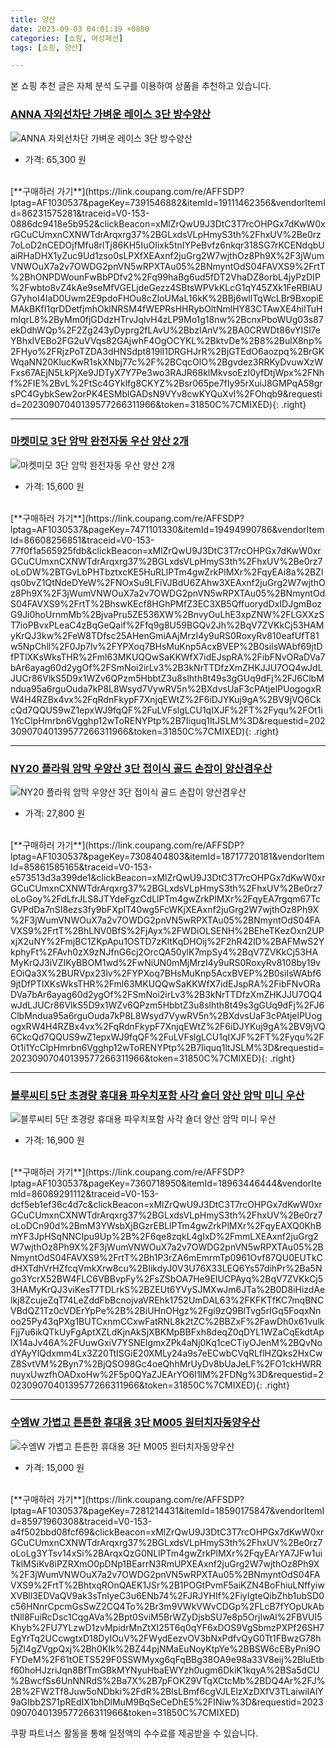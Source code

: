 ```yaml
---
title: 양산
date: 2023-09-03 04:01:39 +0800
categories: [쇼핑, 여성패션]
tags: [쇼핑, 양산]

---
```


본 쇼핑 추천 글은 자체 분석 도구를 이용하여 상품을 추천하고 있습니다.
### [ANNA 자외선차단 가벼운 레이스 3단 방수양산](https://link.coupang.com/re/AFFSDP?lptag=AF1030537&pageKey=7391546882&itemId=19111462356&vendorItemId=86231575281&traceid=V0-153-0886dc9418e5b952&clickBeacon=xMlZrQwU9J3DtC3T7rcOHPGx7dKwW0xrGCuCUmxnCXNWTdrArqxrg37%2BGLxdsVLpHmyS3th%2FhxUV%2Be0rz7oLoD2nCEDOjfMfu8rlTj86KH5IuOIixk5tnIYPeBvfz6nkqr318SG7rKCENdqbUaiRHaDHX1yZuc9Ud1zso0sLPXfXEAxnf2juGrg2W7wjthOz8Ph9X%2F3jWumVNWOuX7a2v7OWDG2pnVN5wRPXTAu05%2BNmyntOdS04FAVXS9%2FrtT%2BhONPDWounFwBbPDfv2%2Fq99haBg6ud5fDT2VhaDZ8orbL4jyPzDIP%2Fwbto8vZ4kAe9seMfVGELjdeGezz4SBtsWPVkKLcG1qY45ZXk1FeRBlAUG7yhoI4IaD0Uwm2E9pdoFHOu8cZloUMaL16kK%2BBj6wllTqWcLBr9BxopiEMAkBKfI1qrDDetfjmhOklNRSM4fWEPRsHHRybOltNmlHY83CTAwXE4hilTuHmIqrL8%2ByMm0fjGDdzHTrvJqlvH4zLP9Mo1g18nw%2BcnxPboWUg03s87ekDdhWQp%2F2Zg243yDyprg2fLAvU%2BbzIAnV%2BA0CRWDt86vYISl7eYBhxIVEBo2FG2uVVqs82GAjwhF4OgOCYKL%2BktvDe%2B8%2BulX8np%2FHyo%2FRjzPoTZDA3dHNSdpt819lI1DRGHJrR%2BjGTEdO6aozpq%2BrGKWqaNN20KlucKwR1skXNbj77c%2F%2BCqcOlO%2Bgvdez3RRKyDvuwXzWFxs67AEjN5LkPjXe9JDTyX7Y7Pe3wo3RAJR68klMkvsoEzI0yfDtjWpx%2FNhf%2FIE%2BvL%2FtSc4GYklfg8CKYZ%2Bsr065pe7fIy95rXuiJ8GMPqA58grsPC4GybkSew2orPK4ESMblGADsN9VYv8cwKYQuXvI%2FOhqb9&requestid=20230907040139577266311966&token=31850C%7CMIXED)
![ANNA 자외선차단 가벼운 레이스 3단 방수양산](https://ads-partners.coupang.com/image1/NwE_IITH3LG10KljN7WSn2iWlxwicP6HSPGW1W75ACByOTsdx1Ai5dWAlYiqS2aTVn84PYot0-vbQLjq5ApPfiPMgjRGghy7T0i5e2UYAykJF4ZDT8e8QeKqv5BueT-6ixwpUjukgscIzc2lBmPKtSo8A8vQJZW8CNc7ff1cdR_04sESwZX6bcBHoNJEsKRQZM8QuSw1TShNX1ZkRx-UrArtBWoSdZ7_Z5sw3aHasZAWdv88Ri5il5MhsH082o1fkXrbJlJ1Wh3RJJmyHhzxhQuNeY1bJGi3_sYTq1021vy0T1Fnlg==)
- 가격: 65,300 원
<br>
[**구매하러 가기**](https://link.coupang.com/re/AFFSDP?lptag=AF1030537&pageKey=7391546882&itemId=19111462356&vendorItemId=86231575281&traceid=V0-153-0886dc9418e5b952&clickBeacon=xMlZrQwU9J3DtC3T7rcOHPGx7dKwW0xrGCuCUmxnCXNWTdrArqxrg37%2BGLxdsVLpHmyS3th%2FhxUV%2Be0rz7oLoD2nCEDOjfMfu8rlTj86KH5IuOIixk5tnIYPeBvfz6nkqr318SG7rKCENdqbUaiRHaDHX1yZuc9Ud1zso0sLPXfXEAxnf2juGrg2W7wjthOz8Ph9X%2F3jWumVNWOuX7a2v7OWDG2pnVN5wRPXTAu05%2BNmyntOdS04FAVXS9%2FrtT%2BhONPDWounFwBbPDfv2%2Fq99haBg6ud5fDT2VhaDZ8orbL4jyPzDIP%2Fwbto8vZ4kAe9seMfVGELjdeGezz4SBtsWPVkKLcG1qY45ZXk1FeRBlAUG7yhoI4IaD0Uwm2E9pdoFHOu8cZloUMaL16kK%2BBj6wllTqWcLBr9BxopiEMAkBKfI1qrDDetfjmhOklNRSM4fWEPRsHHRybOltNmlHY83CTAwXE4hilTuHmIqrL8%2ByMm0fjGDdzHTrvJqlvH4zLP9Mo1g18nw%2BcnxPboWUg03s87ekDdhWQp%2F2Zg243yDyprg2fLAvU%2BbzIAnV%2BA0CRWDt86vYISl7eYBhxIVEBo2FG2uVVqs82GAjwhF4OgOCYKL%2BktvDe%2B8%2BulX8np%2FHyo%2FRjzPoTZDA3dHNSdpt819lI1DRGHJrR%2BjGTEdO6aozpq%2BrGKWqaNN20KlucKwR1skXNbj77c%2F%2BCqcOlO%2Bgvdez3RRKyDvuwXzWFxs67AEjN5LkPjXe9JDTyX7Y7Pe3wo3RAJR68klMkvsoEzI0yfDtjWpx%2FNhf%2FIE%2BvL%2FtSc4GYklfg8CKYZ%2Bsr065pe7fIy95rXuiJ8GMPqA58grsPC4GybkSew2orPK4ESMblGADsN9VYv8cwKYQuXvI%2FOhqb9&requestid=20230907040139577266311966&token=31850C%7CMIXED){: .right}
<br>

---

### [마켓미모 3단 암막 완전자동 우산 양산 2개](https://link.coupang.com/re/AFFSDP?lptag=AF1030537&pageKey=7471101330&itemId=19494990786&vendorItemId=86608256851&traceid=V0-153-77f0f1a565925fdb&clickBeacon=xMlZrQwU9J3DtC3T7rcOHPGx7dKwW0xrGCuCUmxnCXNWTdrArqxrg37%2BGLxdsVLpHmyS3th%2FhxUV%2Be0rz7oLoDW%2BTGvLbPHTbztxcKE5HuRLlPTm4gwZrkPlMXr%2FqyEAi8a%2BZlqs0bvZ1QtNdeDYeW%2FNOxSu9LFiVJBdU6ZAhw3XEAxnf2juGrg2W7wjthOz8Ph9X%2F3jWumVNWOuX7a2v7OWDG2pnVN5wRPXTAu05%2BNmyntOdS04FAVXS9%2FrtT%2BhswKEcf8HGhPMfZ3EC3XB5QffuorydDxIDJgmBozG9Ji0hoUrnmMb%2BjvaPru5ZE536XW%2BnvyOuLhE3xpZNW%2FLGXXzST7ioPBvxPLeaC4zBqGeQaif%2Ffq9g8U59BGQv2Jh%2BqV7ZVKkCj53HAMyKrQJ3kw%2FeW8TDfsc25AHenGmiAAjMrzI4y9uRS0RoxyRv810eafUfT81w5NpChll%2F0Jp7lv%2FYPXoq7BHsMuKnp5AcxBVEP%2B0siIsWAbf69jtDfPTlXKsWksTHR%2Fml63MKUQQwSaKKWfX7idEJspRA%2FibFNvORaDVa7bAr6ayag60d2ygOf%2FSmNoi2irLv3%2B3kNrTTDfzXmZHKJJU7OQ4wJdLJUCr86VlkS5D9x1WZv6QPzm5HbbtZ3u8slhth8t49s3gGUq9dFj%2FJ6ClbMndua95a6rguOuda7kP8L8Wsyd7VywRV5n%2BXdvsUaF3cPAtjelPUogogxRW4H4RZBx4vx%2FqRdnFkypF7XnjqEWtZ%2F6iDJYKuj9gA%2BV9jVQ6CkcQd7QQUS9wZ1epxWJ9fqQF%2FuLVFslgLCU1qIXJF%2FT%2Fyqu%2FOt1i1YcClpHmrbn6Vgghp12wToRENYPtp%2B7Iiquq1ltJSLM%3D&requestid=20230907040139577266311966&token=31850C%7CMIXED)
![마켓미모 3단 암막 완전자동 우산 양산 2개](https://ads-partners.coupang.com/image1/6QAcIAX0vJPp_c896Vh3XXoiJEtfzOuV528PjtjWsrngX9q0JmjAiUkK4WhCg2v5XPyGLY_HOIRcWV9XhzVQfBAcVfk85hY9GMNijbUjpau-Y1IUbvCe73Cp-9Rs4Bf482G7sYGJg96co7wpve1VdHEcpFmICvt14osRpjf6w1kpYRQC5BkftVMGgWA07wogIN39RgcyUwCUn3Yu7XqcQ7jyJsmoyCEU8bgVJ62fKJw_5pkFy1OTe9ODbzIb6qjpRLBZvt4_glpnAB1iVvFlUfrhNgIy_a_HPklpcOQNLylEvgTJXb8=)
- 가격: 15,600 원
<br>
[**구매하러 가기**](https://link.coupang.com/re/AFFSDP?lptag=AF1030537&pageKey=7471101330&itemId=19494990786&vendorItemId=86608256851&traceid=V0-153-77f0f1a565925fdb&clickBeacon=xMlZrQwU9J3DtC3T7rcOHPGx7dKwW0xrGCuCUmxnCXNWTdrArqxrg37%2BGLxdsVLpHmyS3th%2FhxUV%2Be0rz7oLoDW%2BTGvLbPHTbztxcKE5HuRLlPTm4gwZrkPlMXr%2FqyEAi8a%2BZlqs0bvZ1QtNdeDYeW%2FNOxSu9LFiVJBdU6ZAhw3XEAxnf2juGrg2W7wjthOz8Ph9X%2F3jWumVNWOuX7a2v7OWDG2pnVN5wRPXTAu05%2BNmyntOdS04FAVXS9%2FrtT%2BhswKEcf8HGhPMfZ3EC3XB5QffuorydDxIDJgmBozG9Ji0hoUrnmMb%2BjvaPru5ZE536XW%2BnvyOuLhE3xpZNW%2FLGXXzST7ioPBvxPLeaC4zBqGeQaif%2Ffq9g8U59BGQv2Jh%2BqV7ZVKkCj53HAMyKrQJ3kw%2FeW8TDfsc25AHenGmiAAjMrzI4y9uRS0RoxyRv810eafUfT81w5NpChll%2F0Jp7lv%2FYPXoq7BHsMuKnp5AcxBVEP%2B0siIsWAbf69jtDfPTlXKsWksTHR%2Fml63MKUQQwSaKKWfX7idEJspRA%2FibFNvORaDVa7bAr6ayag60d2ygOf%2FSmNoi2irLv3%2B3kNrTTDfzXmZHKJJU7OQ4wJdLJUCr86VlkS5D9x1WZv6QPzm5HbbtZ3u8slhth8t49s3gGUq9dFj%2FJ6ClbMndua95a6rguOuda7kP8L8Wsyd7VywRV5n%2BXdvsUaF3cPAtjelPUogogxRW4H4RZBx4vx%2FqRdnFkypF7XnjqEWtZ%2F6iDJYKuj9gA%2BV9jVQ6CkcQd7QQUS9wZ1epxWJ9fqQF%2FuLVFslgLCU1qIXJF%2FT%2Fyqu%2FOt1i1YcClpHmrbn6Vgghp12wToRENYPtp%2B7Iiquq1ltJSLM%3D&requestid=20230907040139577266311966&token=31850C%7CMIXED){: .right}
<br>

---

### [NY20 플라워 암막 우양산 3단 접이식 골드 손잡이 양산겸우산](https://link.coupang.com/re/AFFSDP?lptag=AF1030537&pageKey=7308404803&itemId=18717720181&vendorItemId=85861585165&traceid=V0-153-e573513d3a399de1&clickBeacon=xMlZrQwU9J3DtC3T7rcOHPGx7dKwW0xrGCuCUmxnCXNWTdrArqxrg37%2BGLxdsVLpHmyS3th%2FhxUV%2Be0rz7oLoGoy%2FdLfrJLS8JTYdeFgzCdLlPTm4gwZrkPlMXr%2FqyEA7rgqm67TcGVPdDa7nSI8ezs3fy9bFXpIT40wg5FcWKjXEAxnf2juGrg2W7wjthOz8Ph9X%2F3jWumVNWOuX7a2v7OWDG2pnVN5wRPXTAu05%2BNmyntOdS04FAVXS9%2FrtT%2BhLNV0BfS%2FjAyx%2FWDiOLSENH%2BEheTKezOxn2UPxjX2uNY%2FmjBC1ZKpApu1OSTD7zKltKqDHOij%2F2hR42lD%2BAFMwS2YkphyFt%2FAvh0zX9zNJfnG6cj2OrcQA50ylK7mpSy4%2BqV7ZVKkCj53HAMyKrQJ3iVZIKyBBOM1wd%2FwNiUN0mMjMrzI4y9uRS0RoxyRv8108by19vEOiQa3X%2BURVpx23lv%2FYPXoq7BHsMuKnp5AcxBVEP%2B0siIsWAbf69jtDfPTlXKsWksTHR%2Fml63MKUQQwSaKKWfX7idEJspRA%2FibFNvORaDVa7bAr6ayag60d2ygOf%2FSmNoi2irLv3%2B3kNrTTDfzXmZHKJJU7OQ4wJdLJUCr86VlkS5D9x1WZv6QPzm5HbbtZ3u8slhth8t49s3gGUq9dFj%2FJ6ClbMndua95a6rguOuda7kP8L8Wsyd7VywRV5n%2BXdvsUaF3cPAtjelPUogogxRW4H4RZBx4vx%2FqRdnFkypF7XnjqEWtZ%2F6iDJYKuj9gA%2BV9jVQ6CkcQd7QQUS9wZ1epxWJ9fqQF%2FuLVFslgLCU1qIXJF%2FT%2Fyqu%2FOt1i1YcClpHmrbn6Vgghp12wToRENYPtp%2B7Iiquq1ltJSLM%3D&requestid=20230907040139577266311966&token=31850C%7CMIXED)
![NY20 플라워 암막 우양산 3단 접이식 골드 손잡이 양산겸우산](https://ads-partners.coupang.com/image1/L8hNHZrZKmU0hwASL-BEmqY0JgZ8p_Xou9Xa7Hn63SYlqg9XTrACGD1m39CPbZqZBQ4Q75Z0P-58Eq1RuP8qa9ogMawSj4u1ZCVDGFj193M4sFqHr4sq2uLvbicOurg0gKZcqiWtfco2u8V41a78doFxaLk0AP8sE7tffHIFaM0wETyA0uwx0IuL63APyw318pw0TKaJ5GIETBXBzesHj4iWAZPe0aOBBeQBo-7G-jsfciP0T2nQWEDVd6NCpTPCPVojIbLYOspQbVHnH6oV8_4g7mzt8zdg8Rb_4M5N1vus_zBn)
- 가격: 27,800 원
<br>
[**구매하러 가기**](https://link.coupang.com/re/AFFSDP?lptag=AF1030537&pageKey=7308404803&itemId=18717720181&vendorItemId=85861585165&traceid=V0-153-e573513d3a399de1&clickBeacon=xMlZrQwU9J3DtC3T7rcOHPGx7dKwW0xrGCuCUmxnCXNWTdrArqxrg37%2BGLxdsVLpHmyS3th%2FhxUV%2Be0rz7oLoGoy%2FdLfrJLS8JTYdeFgzCdLlPTm4gwZrkPlMXr%2FqyEA7rgqm67TcGVPdDa7nSI8ezs3fy9bFXpIT40wg5FcWKjXEAxnf2juGrg2W7wjthOz8Ph9X%2F3jWumVNWOuX7a2v7OWDG2pnVN5wRPXTAu05%2BNmyntOdS04FAVXS9%2FrtT%2BhLNV0BfS%2FjAyx%2FWDiOLSENH%2BEheTKezOxn2UPxjX2uNY%2FmjBC1ZKpApu1OSTD7zKltKqDHOij%2F2hR42lD%2BAFMwS2YkphyFt%2FAvh0zX9zNJfnG6cj2OrcQA50ylK7mpSy4%2BqV7ZVKkCj53HAMyKrQJ3iVZIKyBBOM1wd%2FwNiUN0mMjMrzI4y9uRS0RoxyRv8108by19vEOiQa3X%2BURVpx23lv%2FYPXoq7BHsMuKnp5AcxBVEP%2B0siIsWAbf69jtDfPTlXKsWksTHR%2Fml63MKUQQwSaKKWfX7idEJspRA%2FibFNvORaDVa7bAr6ayag60d2ygOf%2FSmNoi2irLv3%2B3kNrTTDfzXmZHKJJU7OQ4wJdLJUCr86VlkS5D9x1WZv6QPzm5HbbtZ3u8slhth8t49s3gGUq9dFj%2FJ6ClbMndua95a6rguOuda7kP8L8Wsyd7VywRV5n%2BXdvsUaF3cPAtjelPUogogxRW4H4RZBx4vx%2FqRdnFkypF7XnjqEWtZ%2F6iDJYKuj9gA%2BV9jVQ6CkcQd7QQUS9wZ1epxWJ9fqQF%2FuLVFslgLCU1qIXJF%2FT%2Fyqu%2FOt1i1YcClpHmrbn6Vgghp12wToRENYPtp%2B7Iiquq1ltJSLM%3D&requestid=20230907040139577266311966&token=31850C%7CMIXED){: .right}
<br>

---

### [블루씨티 5단 초경량 휴대용 파우치포함 사각 숄더 양산 암막 미니 우산](https://link.coupang.com/re/AFFSDP?lptag=AF1030537&pageKey=7360718950&itemId=18963446444&vendorItemId=86089291112&traceid=V0-153-dcf5eb1ef36c4d7c&clickBeacon=xMlZrQwU9J3DtC3T7rcOHPGx7dKwW0xrGCuCUmxnCXNWTdrArqxrg37%2BGLxdsVLpHmyS3th%2FhxUV%2Be0rz7oLoDCn90d%2BmM3YWsbXjBGzrEBLlPTm4gwZrkPlMXr%2FqyEAXQ0KhBmYF3JpHSqNNCIpu9Up%2B%2F6qe8zqkL4gIxD%2FmmLXEAxnf2juGrg2W7wjthOz8Ph9X%2F3jWumVNWOuX7a2v7OWDG2pnVN5wRPXTAu05%2BNmyntOdS04FAVXS9%2FrtT%2Bh1P3rZA6mEmrmTp0961Ovf87QU0EUTkCdHXTdhVrHZfcqVmkXrw8cu%2BIikdyJ0V3U76X33LEQ6Ys57dihPr%2Ba5Ngo3YcrX52BW4FLC6VBBvpFy%2FsZSbOA7He9EIUCPAyq%2BqV7ZVKkCj53HAMyKrQJ3viKesT7TDLrkS%2BZEUt6YVySJMXwJm6JTa%2B0D8iHizdAelkj8ZcujeZqT74LeZddFbBcnojvaVREhk1752UmDAL63%2FKFKTfKC7mqBNCVBdQZ1Tz0cVDErYpPe%2B%2BiUHnOHgz%2Fgi9zQ9BlTvg5rIGq5FoqxNnoo25Py43qPXg1BUTCxnmCCxwFatRNL8k2tZC%2BBZxF%2FawDh0x61vulkFjj7u6ikQTkUyFgAptXZLdKjnAkSjXBKMpBBFxh8deqZ0qDYL1WZaCqEkdtAplX14aJv46A%2FUuwGxiV7YSNElgmxZPk4aNj0Kq1ceCTiyOJenM%2BQvNodYAyYlQdxmm4Lx3Z20TtISGiE20XMLy24a9s7eECwbCVqRLflHZQks2HxCwZ8SvtVM%2Byn7%2BjQSO98Gc4oeQhhMrUyDv8bUaJeLF%2FO1ckHWRRnuyxUwzfhOADxoHw%2F5p0QYaZJEArYO6I1lM%2FDNg%3D&requestid=20230907040139577266311966&token=31850C%7CMIXED)
![블루씨티 5단 초경량 휴대용 파우치포함 사각 숄더 양산 암막 미니 우산](https://ads-partners.coupang.com/image1/b0E1F6cxRV0sFO19bzdmKrNsr1ihMk7fFS8uyl8vDvuTfRFe55ppAMmKwohO_AwOlUCrrniCIWRLewNLmIXE9U8BWzRaq-cT00lVqhEL5WzluBKn5n82IbBiBiwYqob_Znw07M2pv-dHJTCcR6JgU4brb-vnm5lED1BIj97kxQO97kJnF8ur8vurTqlFH9XNvx87jww9IRHiL5JxVf9ljtVRk2988ApAxqBSOFwuY9MOEtkQBkvV2sPuN7TuE-y6QB1bv5vXBgRfG4FkL4BFsXtXuKVmXqdwp1s2x4s5OEqseXIRHA==)
- 가격: 16,900 원
<br>
[**구매하러 가기**](https://link.coupang.com/re/AFFSDP?lptag=AF1030537&pageKey=7360718950&itemId=18963446444&vendorItemId=86089291112&traceid=V0-153-dcf5eb1ef36c4d7c&clickBeacon=xMlZrQwU9J3DtC3T7rcOHPGx7dKwW0xrGCuCUmxnCXNWTdrArqxrg37%2BGLxdsVLpHmyS3th%2FhxUV%2Be0rz7oLoDCn90d%2BmM3YWsbXjBGzrEBLlPTm4gwZrkPlMXr%2FqyEAXQ0KhBmYF3JpHSqNNCIpu9Up%2B%2F6qe8zqkL4gIxD%2FmmLXEAxnf2juGrg2W7wjthOz8Ph9X%2F3jWumVNWOuX7a2v7OWDG2pnVN5wRPXTAu05%2BNmyntOdS04FAVXS9%2FrtT%2Bh1P3rZA6mEmrmTp0961Ovf87QU0EUTkCdHXTdhVrHZfcqVmkXrw8cu%2BIikdyJ0V3U76X33LEQ6Ys57dihPr%2Ba5Ngo3YcrX52BW4FLC6VBBvpFy%2FsZSbOA7He9EIUCPAyq%2BqV7ZVKkCj53HAMyKrQJ3viKesT7TDLrkS%2BZEUt6YVySJMXwJm6JTa%2B0D8iHizdAelkj8ZcujeZqT74LeZddFbBcnojvaVREhk1752UmDAL63%2FKFKTfKC7mqBNCVBdQZ1Tz0cVDErYpPe%2B%2BiUHnOHgz%2Fgi9zQ9BlTvg5rIGq5FoqxNnoo25Py43qPXg1BUTCxnmCCxwFatRNL8k2tZC%2BBZxF%2FawDh0x61vulkFjj7u6ikQTkUyFgAptXZLdKjnAkSjXBKMpBBFxh8deqZ0qDYL1WZaCqEkdtAplX14aJv46A%2FUuwGxiV7YSNElgmxZPk4aNj0Kq1ceCTiyOJenM%2BQvNodYAyYlQdxmm4Lx3Z20TtISGiE20XMLy24a9s7eECwbCVqRLflHZQks2HxCwZ8SvtVM%2Byn7%2BjQSO98Gc4oeQhhMrUyDv8bUaJeLF%2FO1ckHWRRnuyxUwzfhOADxoHw%2F5p0QYaZJEArYO6I1lM%2FDNg%3D&requestid=20230907040139577266311966&token=31850C%7CMIXED){: .right}
<br>

---

### [수엠W 가볍고 튼튼한 휴대용 3단 M005 원터치자동양우산](https://link.coupang.com/re/AFFSDP?lptag=AF1030537&pageKey=7281214431&itemId=18590175847&vendorItemId=85971960308&traceid=V0-153-a4f502bbd08fcf69&clickBeacon=xMlZrQwU9J3DtC3T7rcOHPGx7dKwW0xrGCuCUmxnCXNWTdrArqxrg37%2BGLxdsVLpHmyS3th%2FhxUV%2Be0rz7oLoLg3YTsv14xSi%2BArqxQzG0NLlPTm4gwZrkPlMXr%2FqyEArYA7JFw1uiTklMSiKv8iPZRXmO0pDNp1BEarrN3RmUPXEAxnf2juGrg2W7wjthOz8Ph9X%2F3jWumVNWOuX7a2v7OWDG2pnVN5wRPXTAu05%2BNmyntOdS04FAVXS9%2FrtT%2BhtxqROnQAEK1JSr%2B1POGtPvmF5aiKZN4BoFhiuLNffyiwXVBll3EDVaQV9ak3sTnIyeC3u6ENb74%2FJRJYHIf%2FiyIgteQibZhb1ubSD0c56HNnrCpcmGsSwZ2CQ4To%2Br3m9VWkVWvCDGp%2FLcB7fYOpUkAbtNll8FuiRcDsc1CqgAVa%2Bpt0SviM5BrWZyDjsbSU7e8p5OrjIwAl%2FBVUI5Khyb%2FU7YLzwD1zvMpidrMnZtXI25T6q0qYF6xDOS9VgSbmzPXPf26SH7EgYrTq2UCcwgtxD18DyIOuV%2FWydEezvOV3bNxPdfvQyG0Tt1FBwzG78h5jZl4gZVgpQxj%2Bh0KIk%2BZ44pjNMaEuNoyKtpYe%2BBSW6cEByPni9OFYDeM%2F61tOETS529F0SSWMyxg6qFqBBg38OA9e98a33V8eij%2BIuEtbf60hoHJzriJqn8BfTmGBkMYNyuHbaEWYzh0ugm6DkiK1kqyA%2BSa5dCU%2BwcfSs6UnNNRdS%2Ba7X%2B7pFOKZ9VTqXCtcMb%2BDQ4Ar%2FJ%2B%2FW2Tf8Juw5oNDbki%2FdR%2BlsLBmf6cgVJLElzXzDXfV3TLaiwiIAlY9aGIbb2S71pREdIX1bhDlMuM9BqSeCeDhE5%2FINiw%3D&requestid=20230907040139577266311966&token=31850C%7CMIXED)
![수엠W 가볍고 튼튼한 휴대용 3단 M005 원터치자동양우산](https://ads-partners.coupang.com/image1/sdb4x7WGrMk3eh3dse-MMtrMZXjcyysHWw8SYh6VqkqpomMSAzZg7XevuWY_crbJWzv7fd88ys5ul3ayzrd33tCx8wRN4X5BmupygU3umgllOZs4ysemXvmGERJIPIjlA_yCnWWj-2eCdrE6cFEKD5tEibNNrjMY7iVxl7KOhcidkpAc9Pab2z46fCFTUes8Rbt09onCEmfQGLnQFAQbFNkO5ShsJG19M26YXMRmbNpweko58Z6W8OMLFi1f3ohkyXrSxeSj--YTv9vGXWNJigY5IHd1ufxN0VXXJLy8NW3GhHBi)
- 가격: 15,000 원
<br>
[**구매하러 가기**](https://link.coupang.com/re/AFFSDP?lptag=AF1030537&pageKey=7281214431&itemId=18590175847&vendorItemId=85971960308&traceid=V0-153-a4f502bbd08fcf69&clickBeacon=xMlZrQwU9J3DtC3T7rcOHPGx7dKwW0xrGCuCUmxnCXNWTdrArqxrg37%2BGLxdsVLpHmyS3th%2FhxUV%2Be0rz7oLoLg3YTsv14xSi%2BArqxQzG0NLlPTm4gwZrkPlMXr%2FqyEArYA7JFw1uiTklMSiKv8iPZRXmO0pDNp1BEarrN3RmUPXEAxnf2juGrg2W7wjthOz8Ph9X%2F3jWumVNWOuX7a2v7OWDG2pnVN5wRPXTAu05%2BNmyntOdS04FAVXS9%2FrtT%2BhtxqROnQAEK1JSr%2B1POGtPvmF5aiKZN4BoFhiuLNffyiwXVBll3EDVaQV9ak3sTnIyeC3u6ENb74%2FJRJYHIf%2FiyIgteQibZhb1ubSD0c56HNnrCpcmGsSwZ2CQ4To%2Br3m9VWkVWvCDGp%2FLcB7fYOpUkAbtNll8FuiRcDsc1CqgAVa%2Bpt0SviM5BrWZyDjsbSU7e8p5OrjIwAl%2FBVUI5Khyb%2FU7YLzwD1zvMpidrMnZtXI25T6q0qYF6xDOS9VgSbmzPXPf26SH7EgYrTq2UCcwgtxD18DyIOuV%2FWydEezvOV3bNxPdfvQyG0Tt1FBwzG78h5jZl4gZVgpQxj%2Bh0KIk%2BZ44pjNMaEuNoyKtpYe%2BBSW6cEByPni9OFYDeM%2F61tOETS529F0SSWMyxg6qFqBBg38OA9e98a33V8eij%2BIuEtbf60hoHJzriJqn8BfTmGBkMYNyuHbaEWYzh0ugm6DkiK1kqyA%2BSa5dCU%2BwcfSs6UnNNRdS%2Ba7X%2B7pFOKZ9VTqXCtcMb%2BDQ4Ar%2FJ%2B%2FW2Tf8Juw5oNDbki%2FdR%2BlsLBmf6cgVJLElzXzDXfV3TLaiwiIAlY9aGIbb2S71pREdIX1bhDlMuM9BqSeCeDhE5%2FINiw%3D&requestid=20230907040139577266311966&token=31850C%7CMIXED)


쿠팡 파트너스 활동을 통해 일정액의 수수료를 제공받을 수 있습니다.
